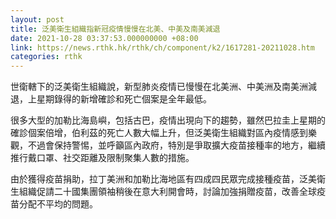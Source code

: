 ```yaml
---
layout: post
title: 泛美衛生組織指新冠疫情慢慢在北美、中美及南美減退
date: 2021-10-28 03:37:53.000000000 +08:00
link: https://news.rthk.hk/rthk/ch/component/k2/1617281-20211028.htm
categories: rthk
---
```


世衛轄下的泛美衛生組織說，新型肺炎疫情已慢慢在北美洲、中美洲及南美洲減退，上星期錄得的新增確診和死亡個案是全年最低。

很多大型的加勒比海島嶼，包括古巴，疫情出現向下的趨勢，雖然巴拉圭上星期的確診個案倍增，伯利茲的死亡人數大幅上升，但泛美衛生組織對區內疫情感到樂觀，不過會保持警惕，並呼籲區內政府，特別是爭取擴大疫苗接種率的地方，繼續推行戴口罩、社交距離及限制聚集人數的措施。

由於獲得疫苗捐助，拉丁美洲和加勒比海地區有四成四民眾完成接種疫苗，泛美衛生組織促請二十國集團領袖稍後在意大利開會時，討論加強捐贈疫苗，改善全球疫苗分配不平均的問題。　
